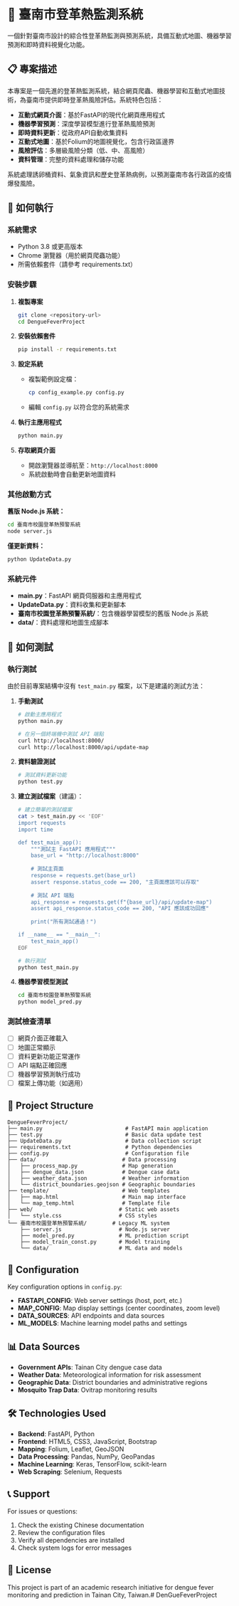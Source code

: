 # 🦟 臺南市登革熱監測系統

一個針對臺南市設計的綜合性登革熱監測與預測系統，具備互動式地圖、機器學習預測和即時資料視覺化功能。

## 📋 專案描述

本專案是一個先進的登革熱監測系統，結合網頁爬蟲、機器學習和互動式地圖技術，為臺南市提供即時登革熱風險評估。系統特色包括：

- **互動式網頁介面**：基於FastAPI的現代化網頁應用程式
- **機器學習預測**：深度學習模型進行登革熱風險預測
- **即時資料更新**：從政府API自動收集資料
- **互動式地圖**：基於Folium的地圖視覺化，包含行政區邊界
- **風險評估**：多層級風險分類（低、中、高風險）
- **資料管理**：完整的資料處理和儲存功能

系統處理誘卵桶資料、氣象資訊和歷史登革熱病例，以預測臺南市各行政區的疫情爆發風險。

## 🚀 如何執行

### 系統需求
- Python 3.8 或更高版本
- Chrome 瀏覽器（用於網頁爬蟲功能）
- 所需依賴套件（請參考 requirements.txt）

### 安裝步驟

1. **複製專案**
   ```bash
   git clone <repository-url>
   cd DengueFeverProject
   ```

2. **安裝依賴套件**
   ```bash
   pip install -r requirements.txt
   ```

3. **設定系統**
   - 複製範例設定檔：
     ```bash
     cp config_example.py config.py
     ```
   - 編輯 `config.py` 以符合您的系統需求

4. **執行主應用程式**
   ```bash
   python main.py
   ```

5. **存取網頁介面**
   - 開啟瀏覽器並導航至：`http://localhost:8000`
   - 系統啟動時會自動更新地圖資料

### 其他啟動方式

**舊版 Node.js 系統：**
```bash
cd 臺南市校園登革熱預警系統
node server.js
```

**僅更新資料：**
```bash
python UpdateData.py
```

### 系統元件

- **main.py**：FastAPI 網頁伺服器和主應用程式
- **UpdateData.py**：資料收集和更新腳本
- **臺南市校園登革熱預警系統/**：包含機器學習模型的舊版 Node.js 系統
- **data/**：資料處理和地圖生成腳本

## 🧪 如何測試

### 執行測試

由於目前專案結構中沒有 `test_main.py` 檔案，以下是建議的測試方法：

1. **手動測試**
   ```bash
   # 啟動主應用程式
   python main.py
   
   # 在另一個終端機中測試 API 端點
   curl http://localhost:8000/
   curl http://localhost:8000/api/update-map
   ```

2. **資料驗證測試**
   ```bash
   # 測試資料更新功能
   python test.py
   ```

3. **建立測試檔案**（建議）：
   ```bash
   # 建立簡單的測試檔案
   cat > test_main.py << 'EOF'
   import requests
   import time
   
   def test_main_app():
       """測試主 FastAPI 應用程式"""
       base_url = "http://localhost:8000"
       
       # 測試主頁面
       response = requests.get(base_url)
       assert response.status_code == 200, "主頁面應該可以存取"
       
       # 測試 API 端點
       api_response = requests.get(f"{base_url}/api/update-map")
       assert api_response.status_code == 200, "API 應該成功回應"
       
       print("所有測試通過！")
   
   if __name__ == "__main__":
       test_main_app()
   EOF
   
   # 執行測試
   python test_main.py
   ```

4. **機器學習模型測試**
   ```bash
   cd 臺南市校園登革熱預警系統
   python model_pred.py
   ```

### 測試檢查清單

- [ ] 網頁介面正確載入
- [ ] 地圖正常顯示
- [ ] 資料更新功能正常運作
- [ ] API 端點正確回應
- [ ] 機器學習預測執行成功
- [ ] 檔案上傳功能（如適用）

## 📁 Project Structure

```
DengueFeverProject/
├── main.py                          # FastAPI main application
├── test.py                          # Basic data update test
├── UpdateData.py                    # Data collection script
├── requirements.txt                 # Python dependencies
├── config.py                        # Configuration file
├── data/                           # Data processing
│   ├── process_map.py              # Map generation
│   ├── dengue_data.json            # Dengue case data
│   ├── weather_data.json           # Weather information
│   └── district_boundaries.geojson # Geographic boundaries
├── template/                       # Web templates
│   ├── map.html                    # Main map interface
│   └── map_temp.html               # Template file
├── web/                           # Static web assets
│   └── style.css                  # CSS styles
└── 臺南市校園登革熱預警系統/        # Legacy ML system
    ├── server.js                  # Node.js server
    ├── model_pred.py              # ML prediction script
    ├── model_train_const.py       # Model training
    └── data/                      # ML data and models
```

## 🔧 Configuration

Key configuration options in `config.py`:

- **FASTAPI_CONFIG**: Web server settings (host, port, etc.)
- **MAP_CONFIG**: Map display settings (center coordinates, zoom level)
- **DATA_SOURCES**: API endpoints and data sources
- **ML_MODELS**: Machine learning model paths and settings

## 📊 Data Sources

- **Government APIs**: Tainan City dengue case data
- **Weather Data**: Meteorological information for risk assessment
- **Geographic Data**: District boundaries and administrative regions
- **Mosquito Trap Data**: Ovitrap monitoring results

## 🛠️ Technologies Used

- **Backend**: FastAPI, Python
- **Frontend**: HTML5, CSS3, JavaScript, Bootstrap
- **Mapping**: Folium, Leaflet, GeoJSON
- **Data Processing**: Pandas, NumPy, GeoPandas
- **Machine Learning**: Keras, TensorFlow, scikit-learn
- **Web Scraping**: Selenium, Requests

## 📞 Support

For issues or questions:
1. Check the existing Chinese documentation
2. Review the configuration files
3. Verify all dependencies are installed
4. Check system logs for error messages

## 📄 License

This project is part of an academic research initiative for dengue fever monitoring and prediction in Tainan City, Taiwan.# DenGueFeverProject
